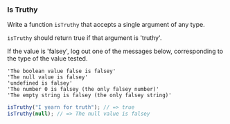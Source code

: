 ### Is Truthy

Write a function `isTruthy` that accepts a single argument of any type.

`isTruthy` should return true if that argument is 'truthy'.

If the value is 'falsey', log out one of the messages below, corresponding to
the type of the value tested.

```
'The boolean value false is falsey'
'The null value is falsey'
'undefined is falsey'
'The number 0 is falsey (the only falsey number)'
'The empty string is falsey (the only falsey string)'
```

```javascript
isTruthy("I yearn for truth"); // => true
isTruthy(null); // => The null value is falsey
```
